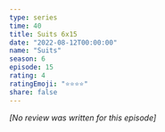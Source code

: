 ```yaml
---
type: series
time: 40
title: Suits 6x15
date: "2022-08-12T00:00:00"
name: "Suits"
season: 6
episode: 15
rating: 4
ratingEmoji: "⭐️⭐️⭐️⭐️"
share: false
---
```


_[No review was written for this episode]_

